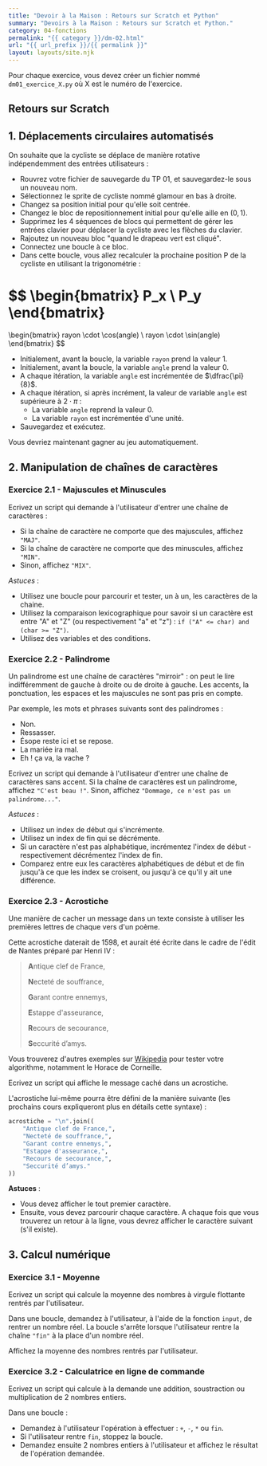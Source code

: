 ```yaml
---
title: "Devoir à la Maison : Retours sur Scratch et Python"
summary: "Devoirs à la Maison : Retours sur Scratch et Python."
category: 04-fonctions
permalink: "{{ category }}/dm-02.html"
url: "{{ url_prefix }}/{{ permalink }}"
layout: layouts/site.njk
---
```


Pour chaque exercice, vous devez créer un fichier nommé `dm01_exercice_X.py` où X est le numéro de l'exercice.

## Retours sur Scratch

## 1. Déplacements circulaires automatisés

On souhaite que la cycliste se déplace de manière rotative indépendemment des entrées utilisateurs :
* Rouvrez votre fichier de sauvegarde du TP 01, et sauvegardez-le sous un nouveau nom.
* Sélectionnez le sprite de cycliste nommé glamour en bas à droite.
* Changez sa position initial pour qu'elle soit centrée.
* Changez le bloc de repositionnement initial pour qu'elle aille en $(0, 1)$.
* Supprimez les 4 séquences de blocs qui permettent de gérer les entrées clavier pour déplacer la cycliste avec les flèches du clavier.
* Rajoutez un nouveau bloc "quand le drapeau vert est cliqué".
* Connectez une boucle à ce bloc.
* Dans cette boucle, vous allez recalculer la prochaine position P de la cycliste en utilisant la trigonométrie :

$$
\begin{bmatrix}
P_x \\
P_y
\end{bmatrix}
=
\begin{bmatrix}
rayon \cdot \cos(angle) \\
rayon \cdot \sin(angle)
\end{bmatrix}
$$

* Initialement, avant la boucle, la variable `rayon` prend la valeur 1.
* Initialement, avant la boucle, la variable `angle` prend la valeur 0.
* A chaque itération, la variable `angle` est incrémentée de $\dfrac{\pi}{8}$.
* A chaque itération, si après incrément, la valeur de variable `angle` est supérieure à $2 \cdot \pi$ :
    * La variable `angle` reprend la valeur 0.
    * La variable `rayon` est incrémentée d'une unité.
* Sauvegardez et exécutez.

Vous devriez maintenant gagner au jeu automatiquement.

## 2. Manipulation de chaînes de caractères

### Exercice 2.1 - Majuscules et Minuscules

Ecrivez un script qui demande à l'utilisateur d'entrer une chaîne de caractères :
* Si la chaîne de caractère ne comporte que des majuscules, affichez `"MAJ"`.
* Si la chaîne de caractère ne comporte que des minuscules, affichez `"MIN"`.
* Sinon, affichez `"MIX"`.

*Astuces* :
* Utilisez une boucle pour parcourir et tester, un à un, les caractères de la chaine.
* Utilisez la comparaison lexicographique pour savoir si un caractère est entre "A" et "Z" (ou respectivement "a" et "z") : `if ("A" <= char) and (char >= "Z")`.
* Utilisez des variables et des conditions.

### Exercice 2.2 - Palindrome

Un palindrome est une chaîne de caractères "mirroir" : on peut le lire indifféremment de gauche à droite ou de droite à gauche.
Les accents, la ponctuation, les espaces et les majuscules ne sont pas pris en compte.

Par exemple, les mots et phrases suivants sont des palindromes :
* Non.
* Ressasser.
* Ésope reste ici et se repose.
* La mariée ira mal.
* Eh ! ça va, la vache ?

Ecrivez un script qui demande à l'utilisateur d'entrer une chaîne de caractères sans accent.
Si la chaîne de caractères est un palindrome, affichez `"C'est beau !"`.
Sinon, affichez `"Dommage, ce n'est pas un palindrome..."`.

*Astuces* :
* Utilisez un index de début qui s'incrémente.
* Utilisez un index de fin qui se décrémente.
* Si un caractère n'est pas alphabétique, incrémentez l'index de début - respectivement décrémentez l'index de fin.
* Comparez entre eux les caractères alphabétiques de début et de fin jusqu'à ce que les index se croisent, ou jusqu'à ce qu'il y ait une différence.

### Exercice 2.3 - Acrostiche

Une manière de cacher un message dans un texte consiste à utiliser les premières lettres de chaque vers d'un poème.

Cette acrostiche daterait de 1598, et aurait été écrite dans le cadre de l'édit de Nantes préparé par Henri IV :

> **A**ntique clef de France,
> 
> **N**ecteté de souffrance,
> 
> **G**arant contre ennemys,
> 
> **E**stappe d'asseurance,
> 
> **R**ecours de secourance,
> 
> **S**eccurité d’amys. 

Vous trouverez d'autres exemples sur [Wikipedia](https://fr.wikipedia.org/wiki/Acrostiche) pour tester votre algorithme, notamment le Horace de Corneille.

Ecrivez un script qui affiche le message caché dans un acrostiche.

L'acrostiche lui-même pourra être défini de la manière suivante (les prochains cours expliqueront plus en détails cette syntaxe) :
```py
acrostiche = "\n".join((
    "Antique clef de France,",
    "Necteté de souffrance,",
    "Garant contre ennemys,",
    "Estappe d'asseurance,",
    "Recours de secourance,",
    "Seccurité d’amys."
))
```

**Astuces** :
* Vous devez afficher le tout premier caractère.
* Ensuite, vous devez parcourir chaque caractère. A chaque fois que vous trouverez un retour à la ligne, vous devrez afficher le caractère suivant (s'il existe).

## 3. Calcul numérique

### Exercice 3.1 - Moyenne

Ecrivez un script qui calcule la moyenne des nombres à virgule flottante rentrés par l'utilisateur.

Dans une boucle, demandez à l'utilisateur, à l'aide de la fonction `input`, de rentrer un nombre réel. La boucle s'arrête lorsque l'utilisateur rentre la chaîne `"fin"` à la place d'un nombre réel.

Affichez la moyenne des nombres rentrés par l'utilisateur.

### Exercice 3.2 - Calculatrice en ligne de commande

Ecrivez un script qui calcule à la demande une addition, soustraction ou multiplication de 2 nombres entiers.

Dans une boucle :
* Demandez à l'utilisateur l'opération à effectuer : `+`, `-`, `*` ou `fin`.
* Si l'utilisateur rentre `fin`, stoppez la boucle.
* Demandez ensuite 2 nombres entiers à l'utilisateur et affichez le résultat de l'opération demandée.

